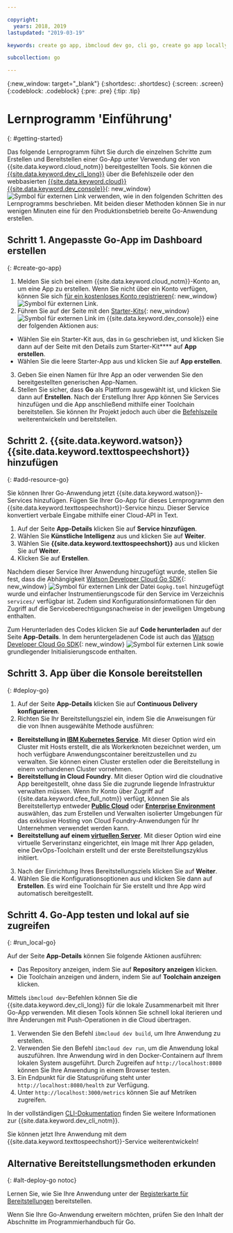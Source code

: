 ```yaml
---

copyright:
  years: 2018, 2019
lastupdated: "2019-03-19"

keywords: create go app, ibmcloud dev go, cli go, create go app locally, deploy go app, go starter kit

subcollection: go

---
```


{:new_window: target="_blank"}
{:shortdesc: .shortdesc}
{:screen: .screen}
{:codeblock: .codeblock}
{:pre: .pre}
{:tip: .tip}

# Lernprogramm 'Einführung'
{: #getting-started}

Das folgende Lernprogramm führt Sie durch die einzelnen Schritte zum Erstellen und Bereitstellen einer Go-App unter Verwendung der von {{site.data.keyword.cloud_notm}} bereitgestellten Tools. Sie können die [{{site.data.keyword.dev_cli_long}}](/docs/cli?topic=cloud-cli-ibmcloud-cli#ibmcloud-cli) über die Befehlszeile oder den webbasierten [{{site.data.keyword.cloud}} {{site.data.keyword.dev_console}}](https://{DomainName}/developer/appservice/dashboard){: new_window} ![Symbol für externen Link](../icons/launch-glyph.svg "Symbol für externen Link") verwenden, wie in den folgenden Schritten des Lernprogramms beschrieben. Mit beiden dieser Methoden können Sie in nur wenigen Minuten eine für den Produktionsbetrieb bereite Go-Anwendung erstellen.

## Schritt 1. Angepasste Go-App im Dashboard erstellen
{: #create-go-app}

1. Melden Sie sich bei einem {{site.data.keyword.cloud_notm}}-Konto an, um eine App zu erstellen. Wenn Sie nicht über ein Konto verfügen, können Sie sich [für ein kostenloses Konto registrieren](https://{DomainName}/registration){: new_window} ![Symbol für externen Link](../icons/launch-glyph.svg "Symbol für externen Link"). 
2. Führen Sie auf der Seite mit den [Starter-Kits](https://{DomainName}/developer/appservice/starter-kits){: new_window} ![Symbol für externen Link](../icons/launch-glyph.svg "Symbol für externen Link") im {{site.data.keyword.dev_console}} eine der folgenden Aktionen aus: 
 * Wählen Sie ein Starter-Kit aus, das in `Go` geschrieben ist, und klicken Sie dann auf der Seite mit den Details zum Starter-Kit**** auf **App erstellen**. 
 * Wählen Sie die leere Starter-App aus und klicken Sie auf **App erstellen**. 
3. Geben Sie einen Namen für Ihre App an oder verwenden Sie den bereitgestellten generischen App-Namen. 
4. Stellen Sie sicher, dass **Go** als Plattform ausgewählt ist, und klicken Sie dann auf **Erstellen**. Nach der Erstellung Ihrer App können Sie Services hinzufügen und die App anschließend mithilfe einer Toolchain bereitstellen. Sie können Ihr Projekt jedoch auch über die [Befehlszeile](/docs/cli?topic=cloud-cli-ibmcloud-cli#ibmcloud-cli) weiterentwickeln und bereitstellen. 

## Schritt 2. {{site.data.keyword.watson}} {{site.data.keyword.texttospeechshort}} hinzufügen
{: #add-resource-go}

Sie können Ihrer Go-Anwendung jetzt {{site.data.keyword.watson}}-Services hinzufügen. Fügen Sie Ihrer Go-App für dieses Lernprogramm den {{site.data.keyword.texttospeechshort}}-Service hinzu. Dieser Service konvertiert verbale Eingabe mithilfe einer Cloud-API in Text. 

1. Auf der Seite **App-Details** klicken Sie auf **Service hinzufügen**. 
2. Wählen Sie **Künstliche Intelligenz** aus und klicken Sie auf **Weiter**. 
3. Wählen Sie **{{site.data.keyword.texttospeechshort}}** aus und klicken Sie auf **Weiter**. 
4. Klicken Sie auf **Erstellen**.

Nachdem dieser Service Ihrer Anwendung hinzugefügt wurde, stellen Sie fest, dass die Abhängigkeit [Watson Developer Cloud Go SDK](https://github.com/watson-developer-cloud/go-sdk){: new_window} ![Symbol für externen Link](../icons/launch-glyph.svg "Symbol für externen Link") der Datei `Gopkg.toml` hinzugefügt wurde und einfacher Instrumentierungscode für den Service im Verzeichnis `services/` verfügbar ist. Zudem sind Konfigurationsinformationen für den Zugriff auf die Serviceberechtigungsnachweise in der jeweiligen Umgebung enthalten. 

Zum Herunterladen des Codes klicken Sie auf **Code herunterladen** auf der Seite **App-Details**. In dem heruntergeladenen Code ist auch das [Watson Developer Cloud Go SDK](https://github.com/watson-developer-cloud/go-sdk){: new_window} ![Symbol für externen Link](../icons/launch-glyph.svg "Symbol für externen Link") sowie grundlegender Initialisierungscode enthalten. 

## Schritt 3. App über die Konsole bereitstellen
{: #deploy-go}

1. Auf der Seite **App-Details** klicken Sie auf **Continuous Delivery konfigurieren**. 
2. Richten Sie Ihr Bereitstellungsziel ein, indem Sie die Anweisungen für die von Ihnen ausgewählte Methode ausführen: 
  * **Bereitstellung in [IBM Kubernetes Service](/docs/apps/deploying?topic=creating-apps-containers-kube)**. Mit dieser Option wird ein Cluster mit Hosts erstellt, die als Workerknoten bezeichnet werden, um hoch verfügbare Anwendungscontainer bereitzustellen und zu verwalten. Sie können einen Cluster erstellen oder die Bereitstellung in einem vorhandenen Cluster vornehmen.
  * **Bereitstellung in Cloud Foundry**. Mit dieser Option wird die cloudnative App bereitgestellt, ohne dass Sie die zugrunde liegende Infrastruktur verwalten müssen. Wenn Ihr Konto über Zugriff auf {{site.data.keyword.cfee_full_notm}} verfügt, können Sie als Bereitstellertyp entweder **[Public Cloud](/docs/cloud-foundry-public?topic=cloud-foundry-public-about-cf)** oder **[Enterprise Environment](/docs/cloud-foundry-public?topic=cloud-foundry-public-cfee)** auswählen, das zum Erstellen und Verwalten isolierter Umgebungen für das exklusive Hosting von Cloud Foundry-Anwendungen für Ihr Unternehmen verwendet werden kann.
  * **Bereitstellung auf einem [virtuellen Server](/docs/apps?topic=creating-apps-vsi-deploy)**. Mit dieser Option wird eine virtuelle Serverinstanz eingerichtet, ein Image mit Ihrer App geladen, eine DevOps-Toolchain erstellt und der erste Bereitstellungszyklus initiiert.

3. Nach der Einrichtung Ihres Bereitstellungsziels klicken Sie auf **Weiter**. 
4. Wählen Sie die Konfigurationsoptionen aus und klicken Sie dann auf **Erstellen**. Es wird eine Toolchain für Sie erstellt und Ihre App wird automatisch bereitgestellt. 

## Schritt 4. Go-App testen und lokal auf sie zugreifen
{: #run_local-go}

Auf der Seite **App-Details** können Sie folgende Aktionen ausführen: 
* Das Repository anzeigen, indem Sie auf **Repository anzeigen** klicken. 
* Die Toolchain anzeigen und ändern, indem Sie auf **Toolchain anzeigen** klicken. 

Mittels `ibmcloud dev`-Befehlen können Sie die {{site.data.keyword.dev_cli_long}} für die lokale Zusammenarbeit mit Ihrer Go-App verwenden. Mit diesen Tools können Sie schnell lokal iterieren und Ihre Änderungen mit Push-Operationen in die Cloud übertragen. 

1. Verwenden Sie den Befehl `ibmcloud dev build`, um Ihre Anwendung zu erstellen.
2. Verwenden Sie den Befehl `ibmcloud dev run`, um die Anwendung lokal auszuführen. Ihre Anwendung wird in den Docker-Containern auf Ihrem lokalen System ausgeführt. Durch Zugreifen auf `http://localhost:8080` können Sie Ihre Anwendung in einem Browser testen.
3. Ein Endpunkt für die Statusprüfung steht unter `http://localhost:8080/health` zur Verfügung.
4. Unter `http://localhost:3000/metrics` können Sie auf Metriken zugreifen.

In der vollständigen [CLI-Dokumentation](/docs/cli?topic=cloud-cli-ibmcloud-cli#ibmcloud-cli) finden Sie weitere Informationen zur {{site.data.keyword.dev_cli_notm}}.

Sie können jetzt Ihre Anwendung mit dem {{site.data.keyword.texttospeechshort}}-Service weiterentwickeln! 

## Alternative Bereitstellungsmethoden erkunden
{: #alt-deploy-go notoc}

Lernen Sie, wie Sie Ihre Anwendung unter der [Registerkarte für Bereitstellungen](/docs/go?topic=go-go-deploy-apps) bereitstellen. 

Wenn Sie Ihre Go-Anwendung erweitern möchten, prüfen Sie den Inhalt der Abschnitte im Programmierhandbuch für Go.
